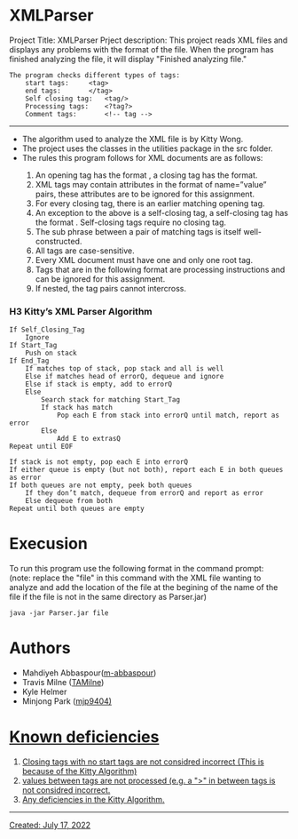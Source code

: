 # XMLParser
Project Title: XMLParser<Enter>
Prject description: 
	This project reads XML files and displays any problems with the format of
	the file. When the program has finished analyzing the file, it will display 
	"Finished analyzing file."

	The program checks different types of tags:
		start tags:		<tag>
		end tags:		</tag>
		Self closing tag:	<tag/>
		Processing tags:	<?tag?>
		Comment tags: 		<!-- tag -->
----------------------------------------
 <ul>
   <li>The algorithm used to analyze the XML file is by Kitty Wong.</li>
   <li>The project uses the classes in the utilities package in the src folder.</li>
   <li>The rules this program follows for XML documents are as follows:</li>
  <ol>
    <li>An opening tag has the format <tag>, a closing tag has the format</tag>.</li>
    <li>XML tags may contain attributes in the format of name=”value” pairs, these attributes are to be ignored for this assignment.</li>
    <li>For every closing tag, there is an earlier matching opening tag.</li>
    <li>An exception to the above is a self-closing tag, a self-closing tag has the format <tag/>. Self-closing tags require no closing tag.</li>
     <li>The sub phrase between a pair of matching tags is itself well-constructed.</li>
    <li>All tags are case-sensitive.</li>
    <li>Every XML document must have one and only one root tag.</li>
    <li>Tags that are in the following format <?xml somedata=”data”?> are processing instructions and can be ignored for this assignment.</li>
    <li>If nested, the tag pairs cannot intercross.</li>
  </ol> 
  </ul>

### H3 Kitty’s XML Parser Algorithm
```
If Self_Closing_Tag
	Ignore
If Start_Tag
	Push on stack
If End_Tag
	If matches top of stack, pop stack and all is well
	Else if matches head of errorQ, dequeue and ignore
	Else if stack is empty, add to errorQ
	Else
		Search stack for matching Start_Tag
		If stack has match
			Pop each E from stack into errorQ until match, report as error
		Else
			Add E to extrasQ
Repeat until EOF

If stack is not empty, pop each E into errorQ
If either queue is empty (but not both), report each E in both queues as error
If both queues are not empty, peek both queues
	If they don’t match, dequeue from errorQ and report as error
	Else dequeue from both
Repeat until both queues are empty
  ```

# Execusion
  To run this program use the following format in the command prompt:<br>
  (note: replace the "file" in this command with the XML file wanting to analyze
	and add the location of the file at the begining of the name of the file if the file 
	is not in the same directory as Parser.jar)
  
```java -jar Parser.jar file```
  
# Authors
  <ul>
    <li>Mahdiyeh Abbaspour(<a href="https://github.com/m-abbaspour">m-abbaspour</a>)</li>
    <li>Travis Milne (<a href="https://github.com/TAMilne">TAMilne</a>)</li>
    <li>Kyle Helmer</li>
    <li>Minjong Park (<a href="https://github.com/mjp9404">mjp9404</>)</li>
    
  </ul>


# Known deficiencies
<ol>
	<li>Closing tags with no start tags are not considred incorrect (This is because of the 
    Kitty Algorithm)</li>
	<li>values between tags are not processed (e.g. a ">" in between tags is not considred 
    incorrect.</li>
  <li>Any deficiencies in the Kitty Algorithm.</li>
</ol>
  
********************************************************************************************
Created: July 17, 2022
	

